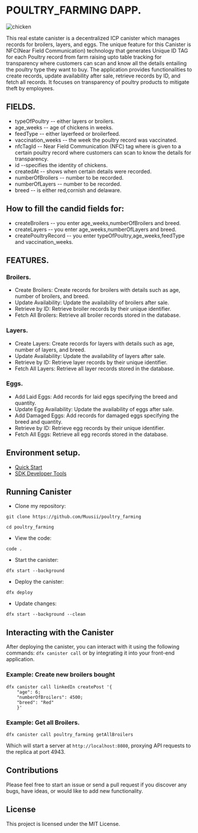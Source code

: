 
# POULTRY_FARMING DAPP.
![chicken](https://github.com/Muusii/poultry_farming1/assets/159922924/458e1121-36a6-4361-93d6-3c557d123dcd)

This real estate canister is a decentralized ICP canister which manages records for broilers, layers, and eggs. 
The unique feature for this Canister is NFC(Near Field Communication) technology that generates Unique ID TAG for each Poultry record from farm raising upto table tracking for transparency where customers can scan and know all the details entailing the poultry type they want to buy.
The application provides functionalities to create records, update availability after sale, retrieve records by ID, and fetch all records.
It focuses on transparency of poultry products to mitigate theft by employees.

## FIELDS.
+ typeOfPoultry -- either layers or broilers.
+ age_weeks -- age of chickens in weeks.
+ feedType -- either layerfeed or broilerfeed.
+ vaccination_weeks -- the week the poultry record was vaccinated.
+ nfcTagId -- Near Field Communication (NFC) tag where is given to a certain poultry record where customers can scan to know the details for transparency.
+ id --specifies the identity of chickens.
+ createdAt -- shows when certain details were recorded.
+ numberOfBroilers -- number to be recorded.
+ numberOfLayers -- number to be recorded.
+ breed -- is either red,cornish and delaware.

## How to fill the candid fields for:
+ createBroilers -- you enter age_weeks,numberOfBroilers and breed.
+ createLayers -- you enter age_weeks,numberOfLayers and breed.
+ createPoultryRecord -- you enter typeOfPoultry,age_weeks,feedType and vaccination_weeks.


## FEATURES.
### Broilers.
+ Create Broilers: Create records for broilers with details such as age, number of broilers, and breed.
+ Update Availability: Update the availability of broilers after sale.
+ Retrieve by ID: Retrieve broiler records by their unique identifier.
+ Fetch All Broilers: Retrieve all broiler records stored in the database.

### Layers.
+ Create Layers: Create records for layers with details such as age, number of layers, and breed.
+ Update Availability: Update the availability of layers after sale.
+ Retrieve by ID: Retrieve layer records by their unique identifier.
+ Fetch All Layers: Retrieve all layer records stored in the database.

### Eggs.
+ Add Laid Eggs: Add records for laid eggs specifying the breed and quantity.
+ Update Egg Availability: Update the availability of eggs after sale.
+ Add Damaged Eggs: Add records for damaged eggs specifying the breed and quantity.
+ Retrieve by ID: Retrieve egg records by their unique identifier.
+ Fetch All Eggs: Retrieve all egg records stored in the database.



## Environment setup.

- [Quick Start](https://internetcomputer.org/docs/current/developer-docs/setup/deploy-locally)
- [SDK Developer Tools](https://internetcomputer.org/docs/current/developer-docs/setup/install)


## Running Canister
+ Clone my repository:
```
git clone https://github.com/Muusii/poultry_farming
```
```
cd poultry_farming
```
+ View the code:
```
code .
```
+ Start the canister:
```
dfx start --background
```
+ Deploy the canister:
```
dfx deploy
```
+ Update changes:
```
dfx start --background --clean
```
## Interacting with the Canister

After deploying the canister, you can interact with it using the following commands:
`dfx canister call` or by integrating it into your front-end application.

### Example: Create new broilers bought
```
dfx canister call linkedIn createPost '{
    "age": 6;
    "numberOfBroilers": 4500;
    "breed": "Red"
    }'
```
### Example: Get all Broilers.
```
dfx canister call poultry_farming getAllBroilers
```

Which will start a server at `http://localhost:8080`, proxying API requests to the replica at port 4943.

## Contributions
Please feel free to start an issue or send a pull request if you discover any bugs, have ideas, or would like to add new functionality.

## License
This project is licensed under the MIT License.
